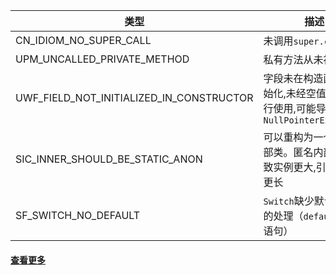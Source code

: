  | 类型 | 描述 |
 | -- | -- |
 | CN_IDIOM_NO_SUPER_CALL | 未调用`super.clone()` |
 | UPM_UNCALLED_PRIVATE_METHOD | 私有方法从未被调用 | 
 | UWF_FIELD_NOT_INITIALIZED_IN_CONSTRUCTOR | 字段未在构造函数中初始化,未经空值检查进行使用,可能导致`NullPointerException` |
 | SIC_INNER_SHOULD_BE_STATIC_ANON | 可以重构为一个静态内部类。匿名内部类会导致实例更大,引用周期更长 |
 | SF_SWITCH_NO_DEFAULT | `Switch`缺少默认情况下的处理（`default`语句）|

#### [查看更多](http://findbugs.sourceforge.net/bugDescriptions.html)
